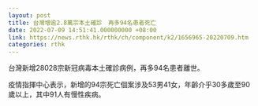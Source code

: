 ```yaml
---
layout: post
title: 台灣增逾2.8萬宗本土確診　再多94名患者死亡
date: 2022-07-09 14:51:41.000000000 +08:00
link: https://news.rthk.hk/rthk/ch/component/k2/1656965-20220709.htm
categories: rthk
---
```


台灣新增28028宗新冠病毒本土確診病例，再多94名患者離世。

疫情指揮中心表示，新增的94宗死亡個案涉及53男41女，年齡介乎30多歲至90歲以上，其中91人有慢性疾病。
